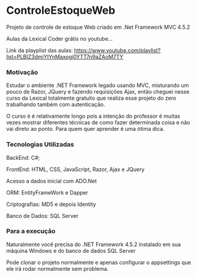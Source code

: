 # ControleEstoqueWeb

Projeto de controle de estoque Web criado em .Net Framework MVC 4.5.2

Aulas da Lexical Coder grátis no youtube... 

Link da playplist das aulas: https://www.youtube.com/playlist?list=PLBIZ3dmiYIYnMaxogi0YTT7n9aZAoM7TY

### Motivação

Estudar o ambiente .NET Framework legado usando MVC, misturando um pouco de Razor, JQuery e fazendo requisições Ajax, então cheguei nesse curso da Lexical totalmente gratuito que realiza esse projeto do zero trabalhando também com autenticação. 

O curso é é relativamente longo pois a intenção do professor é muitas vezes mostrar diferentes técnicas de como fazer determinada coisa e não vai direto ao ponto. Para quem quer aprender é uma ótima dica. 

### Tecnologias Utilizadas

BackEnd: C#; 

FrontEnd: HTML, CSS, JavaScript, Razor, Ajax e JQuery

Acesso a dados inicial com ADO.Net

ORM: EntityFrameWork e Dapper

Criptografias: MD5 e depois Identity

Banco de Dados: SQL Server

### Para a execução

Naturalmente você precisa do .NET Framework 4.5.2 instalado em sua máquina Windows e do banco de dados SQL Server 

Pode clonar o projeto normalmente e apenas configurar o appsettings que ele irá rodar normalmente sem problema. 
